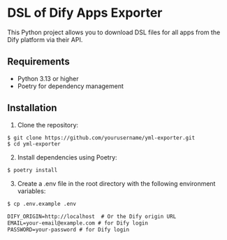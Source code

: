 # DSL of Dify Apps Exporter

This Python project allows you to download DSL files for all apps from the Dify platform via their API.

## Requirements

- Python 3.13 or higher
- Poetry for dependency management

## Installation

1. Clone the repository:

```bash
$ git clone https://github.com/yourusername/yml-exporter.git
$ cd yml-exporter
```

2. Install dependencies using Poetry:

```bash
$ poetry install
```

3. Create a .env file in the root directory with the following environment variables:

```bash
$ cp .env.example .env
```

```txt
DIFY_ORIGIN=http://localhost  # Or the Dify origin URL
EMAIL=your-email@example.com # for Dify login
PASSWORD=your-password # for Dify login
```
